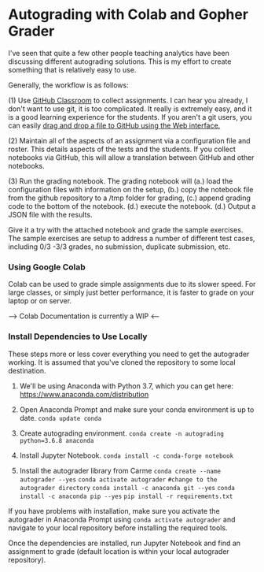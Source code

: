 # Autograding with Colab and Gopher Grader

I've seen that quite a few other people teaching analytics have been discussing different autograding solutions.  This is my effort to create something that is relatively easy to use.

Generally, the workflow is as follows:

  (1) Use [GitHub Classroom](https://classroom.github.com) to collect assignments.  I can hear you already, I don't want to use git, it is too complicated.  It really is extremely easy, and it is a good learning experience for the students.  If you aren't a git users, you can easily [drag and drop a file to GitHub using the Web interface.](https://help.github.com/en/github/managing-files-in-a-repository/adding-a-file-to-a-repository)

  (2) Maintain all of the aspects of an assignment via a configuration file and roster.  This details aspects of the tests and the students.  If you collect notebooks via GitHub, this will allow a translation between GitHub and other notebooks.

  (3) Run the grading notebook.  The grading notebook will (a.) load the configuration files with information on the setup, (b.) copy the notebook file from the github repository to a /tmp folder for grading, (c.) append grading code to the bottom of the notebook.  (d.) execute the notebook. (d.) Output a JSON file with the results.

Give it a try with the attached notebook and grade the sample exercises.  The sample exercises are setup to address a number of different test cases, including 0/3 -3/3 grades, no submission, duplicate submission, etc.

### Using Google Colab
Colab can be used to grade simple assignments due to its slower speed. For large classes, or simply just better performance, it is faster to grade on your laptop or on server.

--> Colab Documentation is currently a WIP <--

### Install Dependencies to Use Locally
These steps more or less cover everything you need to get the autograder working. It is assumed that you've cloned the repository to some local destination.

1. We'll be using Anaconda with Python 3.7, which you can get here:
https://www.anaconda.com/distribution

2. Open Anaconda Prompt and make sure your conda environment is up to date.
`conda update conda`

3. Create autograding environment.
`conda create -n autograding python=3.6.8 anaconda`

4. Install Jupyter Notebook.
`conda install -c conda-forge notebook`

5. Install the autograder library from Carme
`conda create --name autograder --yes`
`conda activate autograder`
`#change to the autograder directory`
`conda install -c anaconda git --yes`
`conda install -c anaconda pip --yes`
`pip install -r requirements.txt`

If you have problems with installation, make sure you activate the autograder in Anaconda Prompt using `conda activate autograder` and navigate to your local repository before installing the required tools.

Once the dependencies are installed, run Jupyter Notebook and find an assignment to grade (default location is within your local autograder repository).
